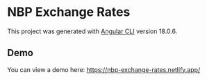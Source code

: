 # NBP Exchange Rates

This project was generated with [Angular CLI](https://github.com/angular/angular-cli) version 18.0.6.

## Demo

You can view a demo here: https://nbp-exchange-rates.netlify.app/
